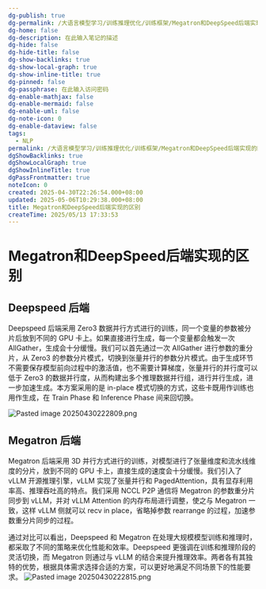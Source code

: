 ```yaml
---
dg-publish: true
dg-permalink: /大语言模型学习/训练推理优化/训练框架/Megatron和DeepSpeed后端实现的区别
dg-home: false
dg-description: 在此输入笔记的描述
dg-hide: false
dg-hide-title: false
dg-show-backlinks: true
dg-show-local-graph: true
dg-show-inline-title: true
dg-pinned: false
dg-passphrase: 在此输入访问密码
dg-enable-mathjax: false
dg-enable-mermaid: false
dg-enable-uml: false
dg-note-icon: 0
dg-enable-dataview: false
tags:
  - NLP
permalink: /大语言模型学习/训练推理优化/训练框架/Megatron和DeepSpeed后端实现的区别/
dgShowBacklinks: true
dgShowLocalGraph: true
dgShowInlineTitle: true
dgPassFrontmatter: true
noteIcon: 0
created: 2025-04-30T22:26:54.000+08:00
updated: 2025-05-06T10:29:38.000+08:00
title: Megatron和DeepSpeed后端实现的区别
createTime: 2025/05/13 17:33:53
---
```




# Megatron和DeepSpeed后端实现的区别

## Deepspeed 后端
Deepspeed 后端采用 Zero3 数据并行方式进行的训练，同一个变量的参数被分片后放到不同的 GPU 卡上。如果直接进行生成，每一个变量都会触发一次 AllGather，生成会十分缓慢。我们可以首先通过一次 AllGather 进行参数的重分片，从 Zero3 的参数分片模式，切换到张量并行的参数分片模式。由于生成环节不需要保存模型前向过程中的激活值，也不需要计算梯度，张量并行的并行度可以低于 Zero3 的数据并行度，从而构建出多个推理数据并行组，进行并行生成，进一步加速生成。本方案采用的是 in-place 模式切换的方式，这些卡既用作训练也用作生成，在 Train Phase 和 Inference Phase 间来回切换。

![Pasted image 20250430222809.png](/img/user/%E9%99%84%E4%BB%B6/Pasted%20image%2020250430222809.png)


## Megatron 后端
Megatron 后端采用 3D 并行方式进行的训练，对模型进行了张量维度和流水线维度的分片，放到不同的 GPU 卡上，直接生成的速度会十分缓慢。我们引入了 vLLM 开源推理引擎，vLLM 实现了张量并行和 PagedAttention，具有显存利用率高、推理吞吐高的特点。我们采用 NCCL P2P 通信将 Megatron 的参数重分片同步到 vLLM，并对 vLLM Attention 的内存布局进行调整，使之与 Megatron 一致，这样 vLLM 侧就可以 recv in place，省略掉参数 rearrange 的过程，加速参数重分片同步的过程。

通过对比可以看出，Deepspeed 和 Megatron 在处理大规模模型训练和推理时，都采取了不同的策略来优化性能和效率。Deepspeed 更强调在训练和推理阶段的灵活切换，而 Megatron 则通过与 vLLM 的结合来提升推理效率。两者各有其独特的优势，根据具体需求选择合适的方案，可以更好地满足不同场景下的性能要求。
![Pasted image 20250430222815.png](/img/user/%E9%99%84%E4%BB%B6/Pasted%20image%2020250430222815.png)
